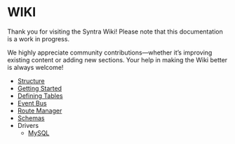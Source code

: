 # WIKI

Thank you for visiting the Syntra Wiki! Please note that this documentation is a work in progress.

We highly appreciate community contributions—whether it’s improving existing content or adding new sections. Your help in making the Wiki better is always welcome!

- [Structure](./00-structure.md)
- [Getting Started](./01-getting-started.md)
- [Defining Tables](./02-defining-tables.md)
- [Event Bus](./03-event-bus.md)
- [Route Manager](./04-route-manager.md)
- [Schemas](./05-schemas.md)
- Drivers
  - [MySQL](./drivers/mysql.md)
